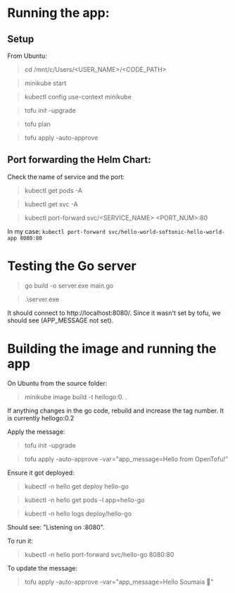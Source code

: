 # Running the app:

## Setup
From Ubuntu:
> cd /mnt/c/Users/<USER_NAME>/<CODE_PATH>

> minikube start

> kubectl config use-context minikube

> tofu init -upgrade

> tofu plan

> tofu apply -auto-approve


## Port forwarding the Helm Chart:

Check the name of service and the port:
> kubectl get pods -A

> kubectl get svc -A

> kubectl port-forward svc/<SERVICE_NAME> <PORT_NUM>:80

In my case: `kubectl port-forward svc/hello-world-softonic-hello-world-app 8080:80`

# Testing the Go server
> go build -o server.exe main.go

> .\server.exe

It should connect to http://localhost:8080/.
Since it wasn't set by tofu, we should see (APP_MESSAGE not set).

# Building the image and running the app

On Ubuntu from the source folder:
> minikube image build -t hellogo:0.<TAG NUM> .

If anything changes in the go code, rebuild and increase the tag number. It is currently hellogo:0.2


Apply the message:
> tofu init -upgrade

> tofu apply -auto-approve -var="app_message=Hello from OpenTofu!"

Ensure it got deployed:
> kubectl -n hello get deploy hello-go

> kubectl -n hello get pods -l app=hello-go

> kubectl -n hello logs deploy/hello-go

Should see: "Listening on :8080".

To run it:
> kubectl -n hello port-forward svc/hello-go 8080:80

To update the message:
> tofu apply -auto-approve -var="app_message=Hello Soumaia 🚀"


